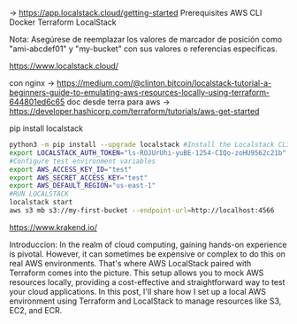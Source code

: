 -> https://app.localstack.cloud/getting-started
Prerequisites
    AWS CLI
    Docker
    Terraform
    LocalStack

Nota: Asegúrese de reemplazar los valores de marcador de posición como "ami-abcdef01" y "my-bucket" con sus valores o referencias específicas.


https://www.localstack.cloud/

con nginx -> https://medium.com/@clinton.bitcoin/localstack-tutorial-a-beginners-guide-to-emulating-aws-resources-locally-using-terraform-644801ed6c65
doc desde terra para aws -> https://developer.hashicorp.com/terraform/tutorials/aws-get-started



pip install localstack
```sh
python3 -m pip install --upgrade localstack #Install the Localstack CLI
export LOCALSTACK_AUTH_TOKEN="ls-ROJUrUhi-yuBE-1254-CIQo-zoHU9562c21b" #Configure your personal auth token
#Configure test environment variables
export AWS_ACCESS_KEY_ID="test"
export AWS_SECRET_ACCESS_KEY="test"
export AWS_DEFAULT_REGION="us-east-1"
#RUN LOCALSTACK
localstack start
aws s3 mb s3://my-first-bucket --endpoint-url=http://localhost:4566
```
https://www.krakend.io/ 


Introduccion:
In the realm of cloud computing, gaining hands-on experience is pivotal. However, it can sometimes be expensive or complex to do this on real AWS environments. That's where AWS LocalStack paired with Terraform comes into the picture. This setup allows you to mock AWS resources locally, providing a cost-effective and straightforward way to test your cloud applications. In this post, I'll share how I set up a local AWS environment using Terraform and LocalStack to manage resources like S3, EC2, and ECR.



